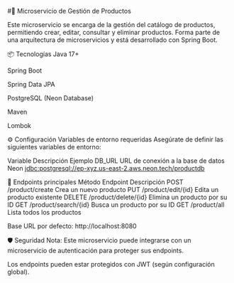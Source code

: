 #🛒 Microservicio de Gestión de Productos

Este microservicio se encarga de la gestión del catálogo de productos, permitiendo crear, editar, consultar y eliminar productos. Forma parte de una arquitectura de microservicios y está desarrollado con Spring Boot.

📦 Tecnologías
Java 17+

Spring Boot 

Spring Data JPA

PostgreSQL (Neon Database)

Maven

Lombok

⚙️ Configuración
Variables de entorno requeridas
Asegúrate de definir las siguientes variables de entorno:

Variable	Descripción	Ejemplo
DB_URL	URL de conexión a la base de datos Neon	[jdbc:postgresql://ep-xyz.us-east-2.aws.neon.tech/productdb](https://console.neon.tech/app/projects/orange-bread-10311465)


🚀 Endpoints principales
Método	Endpoint	Descripción
POST	/product/create	Crea un nuevo producto
PUT	/product/edit/{id}	Edita un producto existente
DELETE	/product/delete/{id}	Elimina un producto por su ID
GET	/product/search/{id}	Busca un producto por su ID
GET	/product/all	Lista todos los productos

Base URL por defecto: http://localhost:8080

🛡️ Seguridad
Nota: Este microservicio puede integrarse con un microservicio de autenticación para proteger sus endpoints.

Los endpoints pueden estar protegidos con JWT (según configuración global).
